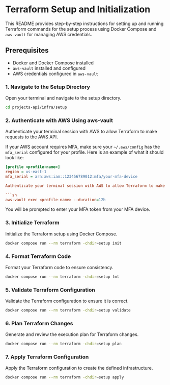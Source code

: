 # Terraform Setup and Initialization

This README provides step-by-step instructions for setting up and running Terraform commands for the setup process using Docker Compose and `aws-vault` for managing AWS credentials.

## Prerequisites

- Docker and Docker Compose installed
- `aws-vault` installed and configured
- AWS credentials configured in `aws-vault`

### 1. Navigate to the Setup Directory

Open your terminal and navigate to the setup directory.

```sh
cd projects-api/infra/setup
```

### 2. Authenticate with AWS Using aws-vault

Authenticate your terminal session with AWS to allow Terraform to make requests to the AWS API.

If your AWS account requires MFA, make sure your `~/.aws/config` has the `mfa_serial` configured for your profile. Here is an example of what it should look like:

```ini
[profile <profile-name>]
region = us-east-1
mfa_serial = arn:aws:iam::123456789012:mfa/your-mfa-device

Authenticate your terminal session with AWS to allow Terraform to make requests to the AWS API.

```sh
aws-vault exec <profile-name> --duration=12h
```

You will be prompted to enter your MFA token from your MFA device.

### 3. Initialize Terraform

Initialize the Terraform setup using Docker Compose.

```sh
docker compose run --rm terraform -chdir=setup init
```

### 4. Format Terraform Code

Format your Terraform code to ensure consistency.

```sh
docker compose run --rm terraform -chdir=setup fmt
```

### 5. Validate Terraform Configuration

Validate the Terraform configuration to ensure it is correct.

```sh
docker compose run --rm terraform -chdir=setup validate
```

### 6. Plan Terraform Changes

Generate and review the execution plan for Terraform changes.

```sh
docker compose run --rm terraform -chdir=setup plan
```

### 7. Apply Terraform Configuration

Apply the Terraform configuration to create the defined infrastructure.

```sh
docker compose run --rm terraform -chdir=setup apply
```



